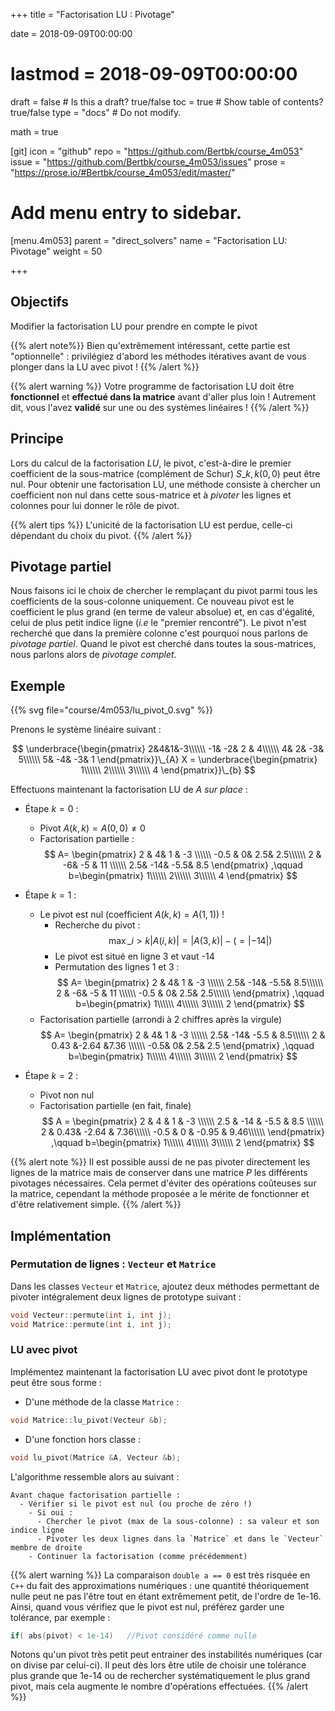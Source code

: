 +++
title = "Factorisation LU : Pivotage"

date = 2018-09-09T00:00:00
# lastmod = 2018-09-09T00:00:00

draft = false  # Is this a draft? true/false
toc = true  # Show table of contents? true/false
type = "docs"  # Do not modify.

math = true

[git]
  icon = "github"
  repo = "https://github.com/Bertbk/course_4m053"
  issue = "https://github.com/Bertbk/course_4m053/issues"
  prose = "https://prose.io/#Bertbk/course_4m053/edit/master/"

# Add menu entry to sidebar.
[menu.4m053]
  parent = "direct_solvers"
  name = "Factorisation LU: Pivotage"
  weight = 50

+++

## Objectifs

Modifier la factorisation LU pour prendre en compte le pivot

{{% alert note%}}
Bien qu'extrêmement intéressant, cette partie est "optionnelle" : privilégiez d'abord les méthodes itératives avant de vous plonger dans la LU avec pivot !
{{% /alert %}}

{{% alert warning %}}
Votre programme de factorisation LU doit être **fonctionnel** et **effectué dans la matrice** avant d'aller plus loin ! Autrement dit, vous l'avez **validé** sur une ou des systèmes linéaires !
{{% /alert %}}

## Principe

Lors du calcul de la factorisation $LU$, le pivot, c'est-à-dire le premier coefficient de la sous-matrice (complément de Schur) $S\_{k,k}(0,0)$ peut être nul. Pour obtenir une factorisation LU, une méthode consiste à chercher un coefficient non nul dans cette sous-matrice et à *pivoter* les lignes et colonnes pour lui donner le rôle de pivot. 

{{% alert tips %}}
L'unicité de la factorisation LU est perdue, celle-ci dépendant du choix du pivot.
{{% /alert %}}

## Pivotage partiel 

Nous faisons ici le choix de chercher le remplaçant du pivot parmi tous les coefficients de la sous-colonne uniquement. Ce nouveau pivot est le coefficient le plus grand (en terme de valeur absolue) et, en cas d'égalité, celui de plus petit indice ligne (*i.e* le "premier rencontré"). Le pivot n'est recherché que dans la première colonne c'est pourquoi nous parlons de *pivotage partiel*. Quand le pivot est cherché dans toutes la sous-matrices, nous parlons alors de *pivotage complet*.


## Exemple

{{% svg file="course/4m053/lu_pivot_0.svg" %}}


Prenons le système linéaire suivant :

$$
\underbrace{\begin{pmatrix}
2&4&1&-3\\\\\\
 -1& -2&  2 & 4\\\\\\
  4&  2& -3&  5\\\\\\
  5& -4& -3& 1
 \end{pmatrix}}\_{A}
 X = 
 \underbrace{\begin{pmatrix}
 1\\\\\\ 2\\\\\\ 3\\\\\\ 4
 \end{pmatrix}}\_{b}
$$

Effectuons maintenant la factorisation LU de $A$  *sur place* :

- Étape $k=0$ :
  - Pivot $A(k,k) = A(0,0) \neq 0$
  - Factorisation partielle : 
$$
A= \begin{pmatrix}
  2   & 4&    1 &  -3  \\\\\\
 -0.5  & 0&    2.5& 2.5\\\\\\
  2  & -6&   -5 &  11 \\\\\\
  2.5& -14&   -5.5& 8.5
  \end{pmatrix}
  ,\qquad
  b=\begin{pmatrix}
 1\\\\\\ 2\\\\\\ 3\\\\\\ 4
 \end{pmatrix}
  $$

- Étape $k=1$ : 
  - Le pivot est nul (coefficient $A(k,k) = A(1,1)$) !
      - Recherche du pivot :
$$
\max\_{i>k} |A(i,k)| = |A(3,k)| - (= |-14|)
$$
      - Le pivot est situé en ligne 3 et vaut -14
      - Permutation des lignes 1 et 3 :
$$
A= \begin{pmatrix}
  2   & 4&    1 &  -3  \\\\\\
  2.5& -14&   -5.5& 8.5\\\\\\
  2  & -6&   -5 &  11 \\\\\\
 -0.5  & 0&    2.5& 2.5\\\\\\
  \end{pmatrix}
  ,\qquad
  b=\begin{pmatrix}
 1\\\\\\ 4\\\\\\ 3\\\\\\ 2
 \end{pmatrix}
$$
  - Factorisation partielle (arrondi à 2 chiffres après la virgule)
$$
A= \begin{pmatrix}
  2   & 4&    1 &  -3  \\\\\\
 2.5& -14&   -5.5 &  8.5\\\\\\
  2  & 0.43  &-2.64   &7.36 \\\\\\
  -0.5& 0&   2.5& 2.5
  \end{pmatrix}
  ,\qquad
  b=\begin{pmatrix}
 1\\\\\\ 4\\\\\\ 3\\\\\\ 2
 \end{pmatrix}
$$
- Étape $k=2$ :
  - Pivot non nul
  - Factorisation partielle (en fait, finale)
$$
A = \begin{pmatrix}
   2  &         4        &   1         & -3       \\\\\\
   2.5 &       -14        &  -5.5        &  8.5       \\\\\\
   2  &         0.43&  -2.64 &  7.36\\\\\\
  -0.5 &        0        &  -0.95 &  9.46\\\\\\
\end{pmatrix}
  ,\qquad
  b=\begin{pmatrix}
 1\\\\\\ 4\\\\\\ 3\\\\\\ 2
 \end{pmatrix}
$$

{{% alert note %}}
Il est possible aussi de ne pas pivoter directement les lignes de la matrice mais de conserver dans une matrice $P$ les différents pivotages nécessaires. Cela permet d'éviter des opérations coûteuses sur la matrice, cependant la méthode proposée a le mérite de fonctionner et d'être relativement simple. 
{{% /alert %}}

## Implémentation



### Permutation de lignes : `Vecteur` et `Matrice`
Dans les classes `Vecteur` et `Matrice`, ajoutez deux méthodes permettant de pivoter intégralement deux lignes de prototype suivant :

```cpp
void Vecteur::permute(int i, int j);
void Matrice::permute(int i, int j);
```

### LU avec pivot

Implémentez maintenant la factorisation LU avec pivot dont le prototype peut être sous forme :

- D'une méthode de la classe `Matrice` :

```cpp
void Matrice::lu_pivot(Vecteur &b);
```

- D'une fonction hors classe :

```cpp
void lu_pivot(Matrice &A, Vecteur &b);
```
L'algorithme ressemble alors au suivant :

```
Avant chaque factorisation partielle :
  - Vérifier si le pivot est nul (ou proche de zéro !)
    - Si oui :
      - Chercher le pivot (max de la sous-colonne) : sa valeur et son indice ligne
      - Pivoter les deux lignes dans la `Matrice` et dans le `Vecteur` membre de droite
    - Continuer la factorisation (comme précédemment)
```

{{% alert warning %}}
La comparaison `double a == 0` est très risquée en `C++` du fait des approximations numériques : une quantité théoriquement nulle peut ne pas l'être tout en étant extrêmement petit, de l'ordre de 1e-16. Ainsi, quand vous vérifiez que le pivot est nul, préférez garder une tolérance, par exemple :

```cpp
if( abs(pivot) < 1e-14)   //Pivot considéré comme nulle
```

Notons qu'un pivot très petit peut entrainer des instabilités numériques (car on divise par celui-ci). Il peut dès lors être utile de choisir une tolérance plus grande que 1e-14 ou de rechercher systématiquement le plus grand pivot, mais cela augmente le nombre d'opérations effectuées.
{{% /alert %}}